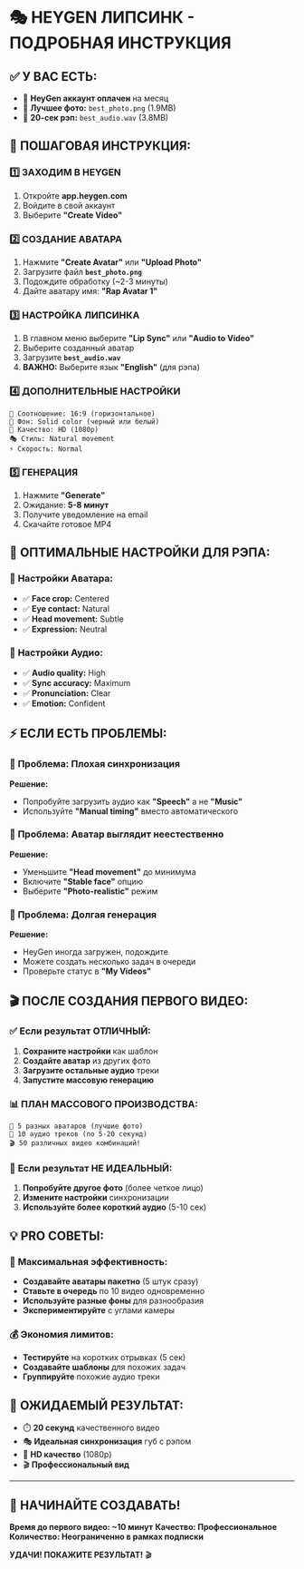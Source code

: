 # 🎭 HEYGEN ЛИПСИНК - ПОДРОБНАЯ ИНСТРУКЦИЯ

## ✅ **У ВАС ЕСТЬ:**
- 🎪 **HeyGen аккаунт оплачен** на месяц
- 📸 **Лучшее фото:** `best_photo.png` (1.9MB)
- 🎵 **20-сек рэп:** `best_audio.wav` (3.8MB)

## 🚀 **ПОШАГОВАЯ ИНСТРУКЦИЯ:**

### 1️⃣ **ЗАХОДИМ В HEYGEN**
1. Откройте **app.heygen.com**
2. Войдите в свой аккаунт
3. Выберите **"Create Video"**

### 2️⃣ **СОЗДАНИЕ АВАТАРА**
1. Нажмите **"Create Avatar"** или **"Upload Photo"**
2. Загрузите файл **`best_photo.png`**
3. Подождите обработку (~2-3 минуты)
4. Дайте аватару имя: **"Rap Avatar 1"**

### 3️⃣ **НАСТРОЙКА ЛИПСИНКА**
1. В главном меню выберите **"Lip Sync"** или **"Audio to Video"**
2. Выберите созданный аватар
3. Загрузите **`best_audio.wav`**
4. **ВАЖНО:** Выберите язык **"English"** (для рэпа)

### 4️⃣ **ДОПОЛНИТЕЛЬНЫЕ НАСТРОЙКИ**
```
📐 Соотношение: 16:9 (горизонтальное)
🎨 Фон: Solid color (черный или белый)
📱 Качество: HD (1080p)
🎭 Стиль: Natural movement
⚡ Скорость: Normal
```

### 5️⃣ **ГЕНЕРАЦИЯ**
1. Нажмите **"Generate"**
2. Ожидание: **5-8 минут**
3. Получите уведомление на email
4. Скачайте готовое MP4

## 🎯 **ОПТИМАЛЬНЫЕ НАСТРОЙКИ ДЛЯ РЭПА:**

### 📸 **Настройки Аватара:**
- ✅ **Face crop:** Centered
- ✅ **Eye contact:** Natural
- ✅ **Head movement:** Subtle
- ✅ **Expression:** Neutral

### 🎵 **Настройки Аудио:**
- ✅ **Audio quality:** High
- ✅ **Sync accuracy:** Maximum
- ✅ **Pronunciation:** Clear
- ✅ **Emotion:** Confident

## ⚡ **ЕСЛИ ЕСТЬ ПРОБЛЕМЫ:**

### 🔧 **Проблема: Плохая синхронизация**
**Решение:**
- Попробуйте загрузить аудио как **"Speech"** а не **"Music"**
- Используйте **"Manual timing"** вместо автоматического

### 🔧 **Проблема: Аватар выглядит неестественно**
**Решение:**
- Уменьшите **"Head movement"** до минимума
- Включите **"Stable face"** опцию
- Выберите **"Photo-realistic"** режим

### 🔧 **Проблема: Долгая генерация**
**Решение:**
- HeyGen иногда загружен, подождите
- Можете создать несколько задач в очереди
- Проверьте статус в **"My Videos"**

## 🎬 **ПОСЛЕ СОЗДАНИЯ ПЕРВОГО ВИДЕО:**

### ✅ **Если результат ОТЛИЧНЫЙ:**
1. **Сохраните настройки** как шаблон
2. **Создайте аватар** из других фото
3. **Загрузите остальные аудио** треки
4. **Запустите массовую генерацию**

### 📊 **ПЛАН МАССОВОГО ПРОИЗВОДСТВА:**
```
👤 5 разных аватаров (лучшие фото)
🎵 10 аудио треков (по 5-20 секунд)
🎬 50 различных видео комбинаций!
```

### 🔄 **Если результат НЕ ИДЕАЛЬНЫЙ:**
1. **Попробуйте другое фото** (более четкое лицо)
2. **Измените настройки** синхронизации
3. **Используйте более короткий аудио** (5-10 сек)

## 💡 **PRO СОВЕТЫ:**

### 🎯 **Максимальная эффективность:**
- **Создавайте аватары пакетно** (5 штук сразу)
- **Ставьте в очередь** по 10 видео одновременно
- **Используйте разные фоны** для разнообразия
- **Экспериментируйте** с углами камеры

### 💰 **Экономия лимитов:**
- **Тестируйте** на коротких отрывках (5 сек)
- **Создавайте шаблоны** для похожих задач
- **Группируйте** похожие аудио треки

## 🎉 **ОЖИДАЕМЫЙ РЕЗУЛЬТАТ:**
- ⏱️ **20 секунд** качественного видео
- 🎭 **Идеальная синхронизация** губ с рэпом
- 📱 **HD качество** (1080p)
- 🎬 **Профессиональный вид**

---

## 🚀 **НАЧИНАЙТЕ СОЗДАВАТЬ!**

**Время до первого видео: ~10 минут**
**Качество: Профессиональное**
**Количество: Неограниченно в рамках подписки**

**УДАЧИ! ПОКАЖИТЕ РЕЗУЛЬТАТ!** 🎬 